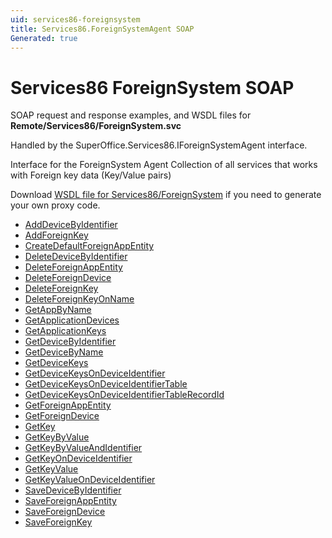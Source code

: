 ```yaml
---
uid: services86-foreignsystem
title: Services86.ForeignSystemAgent SOAP
Generated: true
---
```


# Services86 ForeignSystem SOAP

SOAP request and response examples, and WSDL files for **Remote/Services86/ForeignSystem.svc**

Handled by the <see cref="T:SuperOffice.Services86.IForeignSystemAgent">SuperOffice.Services86.IForeignSystemAgent</see> interface.

Interface for the ForeignSystem Agent
Collection of all services that works with Foreign key data (Key/Value pairs)

Download [WSDL file for Services86/ForeignSystem](../Services86-ForeignSystem.md) if you need to generate your own proxy code.

* [AddDeviceByIdentifier](AddDeviceByIdentifier.md)
* [AddForeignKey](AddForeignKey.md)
* [CreateDefaultForeignAppEntity](CreateDefaultForeignAppEntity.md)
* [DeleteDeviceByIdentifier](DeleteDeviceByIdentifier.md)
* [DeleteForeignAppEntity](DeleteForeignAppEntity.md)
* [DeleteForeignDevice](DeleteForeignDevice.md)
* [DeleteForeignKey](DeleteForeignKey.md)
* [DeleteForeignKeyOnName](DeleteForeignKeyOnName.md)
* [GetAppByName](GetAppByName.md)
* [GetApplicationDevices](GetApplicationDevices.md)
* [GetApplicationKeys](GetApplicationKeys.md)
* [GetDeviceByIdentifier](GetDeviceByIdentifier.md)
* [GetDeviceByName](GetDeviceByName.md)
* [GetDeviceKeys](GetDeviceKeys.md)
* [GetDeviceKeysOnDeviceIdentifier](GetDeviceKeysOnDeviceIdentifier.md)
* [GetDeviceKeysOnDeviceIdentifierTable](GetDeviceKeysOnDeviceIdentifierTable.md)
* [GetDeviceKeysOnDeviceIdentifierTableRecordId](GetDeviceKeysOnDeviceIdentifierTableRecordId.md)
* [GetForeignAppEntity](GetForeignAppEntity.md)
* [GetForeignDevice](GetForeignDevice.md)
* [GetKey](GetKey.md)
* [GetKeyByValue](GetKeyByValue.md)
* [GetKeyByValueAndIdentifier](GetKeyByValueAndIdentifier.md)
* [GetKeyOnDeviceIdentifier](GetKeyOnDeviceIdentifier.md)
* [GetKeyValue](GetKeyValue.md)
* [GetKeyValueOnDeviceIdentifier](GetKeyValueOnDeviceIdentifier.md)
* [SaveDeviceByIdentifier](SaveDeviceByIdentifier.md)
* [SaveForeignAppEntity](SaveForeignAppEntity.md)
* [SaveForeignDevice](SaveForeignDevice.md)
* [SaveForeignKey](SaveForeignKey.md)
